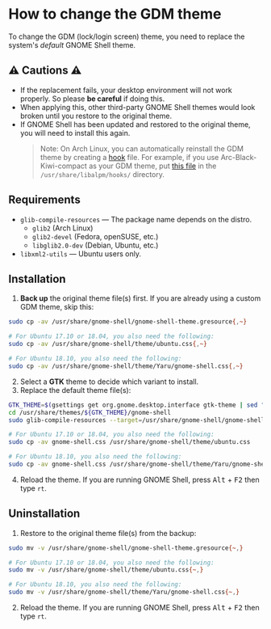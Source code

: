 # How to change the GDM theme

To change the GDM (lock/login screen) theme, you need to replace the system's _default_ GNOME Shell theme.

## :warning: Cautions :warning:

- If the replacement fails, your desktop environment will not work properly. So please **be careful** if doing this.
- When applying this, other third-party GNOME Shell themes would look broken until you restore to the original theme.
- If GNOME Shell has been updated and restored to the original theme, you will need to install this again.
  > Note: On Arch Linux, you can automatically reinstall the GDM theme by creating a [hook](https://wiki.archlinux.org/index.php/Pacman#Hooks) file. For example, if you use Arc-Black-Kiwi-compact as your GDM theme, put [this file](https://gist.github.com/looselyrigorous/a1aa931ce48627cc39daccc9253b30c7) in the `/usr/share/libalpm/hooks/` directory.

## Requirements

- `glib-compile-resources` — The package name depends on the distro.
  - `glib2` (Arch Linux)
  - `glib2-devel` (Fedora, openSUSE, etc.)
  - `libglib2.0-dev` (Debian, Ubuntu, etc.)
- `libxml2-utils` — Ubuntu users only.

## Installation

1. **Back up** the original theme file(s) first. If you are already using a custom GDM theme, skip this:

  ```sh
  sudo cp -av /usr/share/gnome-shell/gnome-shell-theme.gresource{,~}

  # For Ubuntu 17.10 or 18.04, you also need the following:
  sudo cp -av /usr/share/gnome-shell/theme/ubuntu.css{,~}

  # For Ubuntu 18.10, you also need the following:
  sudo cp -av /usr/share/gnome-shell/theme/Yaru/gnome-shell.css{,~}
  ```

2. Select a **GTK** theme to decide which variant to install.
3. Replace the default theme file(s):

  ```sh
  GTK_THEME=$(gsettings get org.gnome.desktop.interface gtk-theme | sed "s/'//g")
  cd /usr/share/themes/${GTK_THEME}/gnome-shell
  sudo glib-compile-resources --target=/usr/share/gnome-shell/gnome-shell-theme.gresource gnome-shell-theme.gresource.xml

  # For Ubuntu 17.10 or 18.04, you also need the following:
  sudo cp -av gnome-shell.css /usr/share/gnome-shell/theme/ubuntu.css

  # For Ubuntu 18.10, you also need the following:
  sudo cp -av gnome-shell.css /usr/share/gnome-shell/theme/Yaru/gnome-shell.css
  ```

4. Reload the theme. If you are running GNOME Shell, press <kbd>Alt</kbd> + <kbd>F2</kbd> then type `rt`.

## Uninstallation

1. Restore to the original theme file(s) from the backup:

  ```sh
  sudo mv -v /usr/share/gnome-shell/gnome-shell-theme.gresource{~,}

  # For Ubuntu 17.10 or 18.04, you also need the following:
  sudo mv -v /usr/share/gnome-shell/theme/ubuntu.css{~,}

  # For Ubuntu 18.10, you also need the following:
  sudo mv -v /usr/share/gnome-shell/theme/Yaru/gnome-shell.css{~,}
  ```

2. Reload the theme. If you are running GNOME Shell, press <kbd>Alt</kbd> + <kbd>F2</kbd> then type `rt`.
